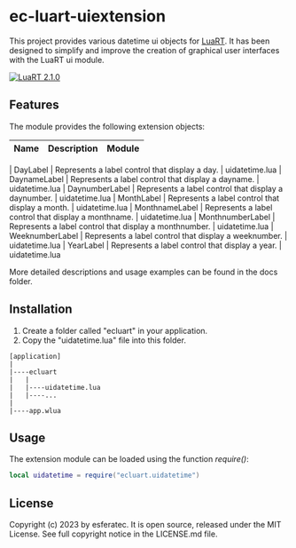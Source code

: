 # ec-luart-uiextension

This project provides various datetime ui objects for [LuaRT](https://www.luart.org/).
It has been designed to simplify and improve the creation of graphical user interfaces with the LuaRT ui module.

[![LuaRT 2.1.0](https://badgen.net/badge/LuaRT/2.1.0/blue)](https://github.com/samyeyo/LuaRT)

## Features

The module provides the following extension objects:

| Name | Description | Module |
| --- | --- | --- |

| DayLabel | Represents a label control that display a day. | uidatetime.lua
| DaynameLabel | Represents a label control that display a dayname. | uidatetime.lua
| DaynumberLabel | Represents a label control that display a daynumber. | uidatetime.lua
| MonthLabel | Represents a label control that display a month. | uidatetime.lua
| MonthnameLabel | Represents a label control that display a monthname. | uidatetime.lua
| MonthnumberLabel | Represents a label control that display a monthnumber. | uidatetime.lua
| WeeknumberLabel | Represents a label control that display a weeknumber. | uidatetime.lua
| YearLabel | Represents a label control that display a year. | uidatetime.lua

More detailed descriptions and usage examples can be found in the docs folder.

## Installation

1. Create a folder called "ecluart" in your application.
1. Copy the "uidatetime.lua" file into this folder.

```text
[application]
|
|----ecluart
|   |
|   |----uidatetime.lua
|   |----...
|
|----app.wlua
```

## Usage

The extension module can be loaded using the function *require()*:

```lua
local uidatetime = require("ecluart.uidatetime")  
```

## License

Copyright (c) 2023 by esferatec.
It is open source, released under the MIT License.
See full copyright notice in the LICENSE.md file.
